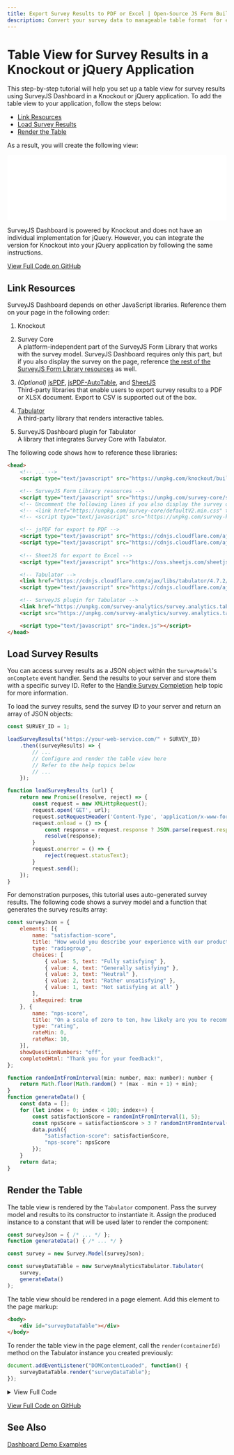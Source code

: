 ```yaml
---
title: Export Survey Results to PDF or Excel | Open-Source JS Form Builder for Knockout and jQuery
description: Convert your survey data to manageable table format  for easy filtering and analysis. Save survey results as PDF or Excel files to visualize or share with others. View free demo for Knockout and jQuery with a step-by-step setup guide.
---
```


# Table View for Survey Results in a Knockout or jQuery Application

This step-by-step tutorial will help you set up a table view for survey results using SurveyJS Dashboard in a Knockout or jQuery application. To add the table view to your application, follow the steps below:

- [Link Resources](#link-resources)
- [Load Survey Results](#load-survey-results)
- [Render the Table](#render-the-table)

As a result, you will create the following view:

<iframe src="/proxy/github/code-examples/dashboard-table-view/knockout/index.html"
    style="width:100%; border:0; border-radius: 4px; overflow:hidden;"
></iframe>

SurveyJS Dashboard is powered by Knockout and does not have an individual implementation for jQuery. However, you can integrate the version for Knockout into your jQuery application by following the same instructions.

[View Full Code on GitHub](https://github.com/surveyjs/code-examples/tree/main/dashboard-table-view/knockout (linkStyle))

## Link Resources

SurveyJS Dashboard depends on other JavaScript libraries. Reference them on your page in the following order:

1. Knockout

1. Survey Core       
A platform-independent part of the SurveyJS Form Library that works with the survey model. SurveyJS Dashboard requires only this part, but if you also display the survey on the page, reference [the rest of the SurveyJS Form Library resources](/Documentation/Library?id=get-started-knockout#link-surveyjs-resources) as well.

1. *(Optional)* <a href="https://github.com/parallax/jsPDF#readme" target="_blank">jsPDF</a>, <a href="https://github.com/JonatanPe/jsPDF-AutoTable#readme" target="_blank">jsPDF-AutoTable</a>, and <a href="https://sheetjs.com/" target="_blank">SheetJS</a>       
Third-party libraries that enable users to export survey results to a PDF or XLSX document. Export to CSV is supported out of the box.

1. <a href="https://tabulator.info/" target="_blank">Tabulator</a>      
A third-party library that renders interactive tables.

1. SurveyJS Dashboard plugin for Tabulator      
A library that integrates Survey Core with Tabulator.

The following code shows how to reference these libraries:

```html
<head>
    <!-- ... -->
    <script type="text/javascript" src="https://unpkg.com/knockout/build/output/knockout-latest.js"></script>

    <!-- SurveyJS Form Library resources -->
    <script type="text/javascript" src="https://unpkg.com/survey-core/survey.core.min.js"></script>
    <!-- Uncomment the following lines if you also display the survey on the page -->
    <!-- <link href="https://unpkg.com/survey-core/defaultV2.min.css" type="text/css" rel="stylesheet"> -->
    <!-- <script type="text/javascript" src="https://unpkg.com/survey-knockout-ui/survey-knockout-ui.min.js"></script> -->

    <!-- jsPDF for export to PDF -->
    <script type="text/javascript" src="https://cdnjs.cloudflare.com/ajax/libs/jspdf/1.5.3/jspdf.min.js"></script>
    <script type="text/javascript" src="https://cdnjs.cloudflare.com/ajax/libs/jspdf-autotable/3.0.10/jspdf.plugin.autotable.min.js"></script>
    
    <!-- SheetJS for export to Excel -->
    <script type="text/javascript" src="https://oss.sheetjs.com/sheetjs/xlsx.full.min.js"></script>

    <!-- Tabulator -->
    <link href="https://cdnjs.cloudflare.com/ajax/libs/tabulator/4.7.2/css/tabulator.min.css" rel="stylesheet">
    <script type="text/javascript" src="https://cdnjs.cloudflare.com/ajax/libs/tabulator/4.7.2/js/tabulator.min.js"></script>

    <!-- SurveyJS plugin for Tabulator -->
    <link href="https://unpkg.com/survey-analytics/survey.analytics.tabulator.min.css" rel="stylesheet">
    <script src="https://unpkg.com/survey-analytics/survey.analytics.tabulator.min.js"></script>

    <script type="text/javascript" src="index.js"></script>
</head>
```

## Load Survey Results

You can access survey results as a JSON object within the `SurveyModel`'s `onComplete` event handler. Send the results to your server and store them with a specific survey ID. Refer to the [Handle Survey Completion](/Documentation/Library?id=get-started-knockout#handle-survey-completion) help topic for more information.  

To load the survey results, send the survey ID to your server and return an array of JSON objects:

```js
const SURVEY_ID = 1;

loadSurveyResults("https://your-web-service.com/" + SURVEY_ID)
    .then((surveyResults) => {
        // ...
        // Configure and render the table view here
        // Refer to the help topics below
        // ...
    });

function loadSurveyResults (url) {
    return new Promise((resolve, reject) => {
        const request = new XMLHttpRequest();
        request.open('GET', url);
        request.setRequestHeader('Content-Type', 'application/x-www-form-urlencoded');
        request.onload = () => {
            const response = request.response ? JSON.parse(request.response) : [];
            resolve(response);
        }
        request.onerror = () => {
            reject(request.statusText);
        }
        request.send();
    });
}
```

For demonstration purposes, this tutorial uses auto-generated survey results. The following code shows a survey model and a function that generates the survey results array:

```js
const surveyJson = {
    elements: [{
        name: "satisfaction-score",
        title: "How would you describe your experience with our product?",
        type: "radiogroup",
        choices: [
            { value: 5, text: "Fully satisfying" },
            { value: 4, text: "Generally satisfying" },
            { value: 3, text: "Neutral" },
            { value: 2, text: "Rather unsatisfying" },
            { value: 1, text: "Not satisfying at all" }
        ],
        isRequired: true
    }, {
        name: "nps-score",
        title: "On a scale of zero to ten, how likely are you to recommend our product to a friend or colleague?",
        type: "rating",
        rateMin: 0,
        rateMax: 10,
    }],
    showQuestionNumbers: "off",
    completedHtml: "Thank you for your feedback!",
};

function randomIntFromInterval(min: number, max: number): number {
    return Math.floor(Math.random() * (max - min + 1) + min);
}
function generateData() {
    const data = [];
    for (let index = 0; index < 100; index++) {
        const satisfactionScore = randomIntFromInterval(1, 5);
        const npsScore = satisfactionScore > 3 ? randomIntFromInterval(7, 10) : randomIntFromInterval(1, 6);
        data.push({
            "satisfaction-score": satisfactionScore,
            "nps-score": npsScore
        });
    }
    return data;
}
```

## Render the Table

The table view is rendered by the `Tabulator` component. Pass the survey model and results to its constructor to instantiate it. Assign the produced instance to a constant that will be used later to render the component:

```js
const surveyJson = { /* ... */ };
function generateData() { /* ... */ }

const survey = new Survey.Model(surveyJson);

const surveyDataTable = new SurveyAnalyticsTabulator.Tabulator(
    survey,
    generateData()
);
```

The table view should be rendered in a page element. Add this element to the page markup:

```html
<body>
    <div id="surveyDataTable"></div>
</body>
```

To render the table view in the page element, call the `render(containerId)` method on the Tabulator instance you created previously:

```js
document.addEventListener("DOMContentLoaded", function() {
    surveyDataTable.render("surveyDataTable");
});
```

<details>
    <summary>View Full Code</summary>

```html
<!DOCTYPE html>
<html>
<head>
    <title>Table View: SurveyJS Dashboard for Knockout</title>
    <meta charset="utf-8">
    <script type="text/javascript" src="https://unpkg.com/knockout/build/output/knockout-latest.js"></script>

    <script type="text/javascript" src="https://unpkg.com/survey-core/survey.core.min.js"></script>

    <!-- jsPDF for export to PDF -->
    <script type="text/javascript" src="https://cdnjs.cloudflare.com/ajax/libs/jspdf/1.5.3/jspdf.min.js"></script>
    <script type="text/javascript" src="https://cdnjs.cloudflare.com/ajax/libs/jspdf-autotable/3.0.10/jspdf.plugin.autotable.min.js"></script>
    
    <!-- SheetJS for export to Excel -->
    <script type="text/javascript" src="https://oss.sheetjs.com/sheetjs/xlsx.full.min.js"></script>

    <!-- Tabulator -->
    <link href="https://cdnjs.cloudflare.com/ajax/libs/tabulator/4.7.2/css/tabulator.min.css" rel="stylesheet">
    <script type="text/javascript" src="https://cdnjs.cloudflare.com/ajax/libs/tabulator/4.7.2/js/tabulator.min.js"></script>

    <!-- SurveyJS plugin for Tabulator -->
    <link href="https://unpkg.com/survey-analytics/survey.analytics.tabulator.min.css" rel="stylesheet">
    <script src="https://unpkg.com/survey-analytics/survey.analytics.tabulator.min.js"></script>

    <script type="text/javascript" src="index.js"></script>
</head>
<body>
    <div id="surveyDataTable"></div>
</body>
</html>
```

```js
const surveyJson = {
    elements: [{
        name: "satisfaction-score",
        title: "How would you describe your experience with our product?",
        type: "radiogroup",
        choices: [
            { value: 5, text: "Fully satisfying" },
            { value: 4, text: "Generally satisfying" },
            { value: 3, text: "Neutral" },
            { value: 2, text: "Rather unsatisfying" },
            { value: 1, text: "Not satisfying at all" }
        ],
        isRequired: true
    }, {
        name: "nps-score",
        title: "On a scale of zero to ten, how likely are you to recommend our product to a friend or colleague?",
        type: "rating",
        rateMin: 0,
        rateMax: 10,
    }],
    showQuestionNumbers: "off",
    completedHtml: "Thank you for your feedback!",
};

const survey = new Survey.Model(surveyJson);

function randomIntFromInterval(min, max) {
    return Math.floor(Math.random() * (max - min + 1) + min);
}
function generateData() {
    const data = [];
    for (let index = 0; index < 100; index++) {
        const satisfactionScore = randomIntFromInterval(1, 5);
        const npsScore = satisfactionScore > 3 ? randomIntFromInterval(7, 10) : randomIntFromInterval(1, 6);
        data.push({
            "satisfaction-score": satisfactionScore,
            "nps-score": npsScore
        });
    }
    return data;
}

const surveyDataTable = new SurveyAnalyticsTabulator.Tabulator(
    survey,
    generateData()
);

document.addEventListener("DOMContentLoaded", function() {
    surveyDataTable.render("surveyDataTable");
});
```

</details>

[View Full Code on GitHub](https://github.com/surveyjs/code-examples/tree/main/dashboard-table-view/angular (linkStyle))

## See Also

[Dashboard Demo Examples](/dashboard/examples/ (linkStyle))